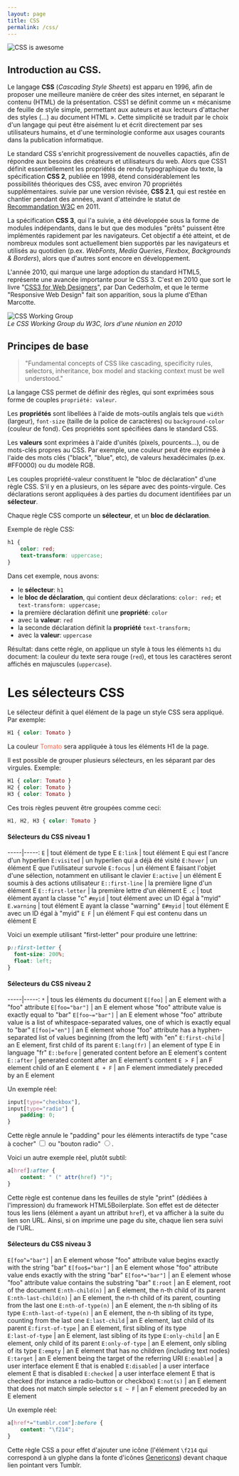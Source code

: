 ```yaml
---
layout: page
title: CSS
permalink: /css/
---
```


![CSS is awesome](/cours-web/cours-css/img/css-is-awesome.jpeg)

Introduction au CSS.
-------

Le langage **CSS** (*Cascading Style Sheets*) est apparu en 1996, afin de proposer une meilleure manière de créer des sites internet, en séparant le contenu (HTML) de la présentation. CSS1 se définit comme un « mécanisme de feuille de style simple, permettant aux auteurs et aux lecteurs d'attacher des styles (…) au document HTML ». Cette simplicité se traduit par le choix d'un langage qui peut être aisément lu et écrit directement par ses utilisateurs humains, et d'une terminologie conforme aux usages courants dans la publication informatique.

Le standard CSS s'enrichit progressivement de nouvelles capactiés, afin de répondre aux besoins des créateurs et utilisateurs du web. Alors que CSS1 définit essentiellement les propriétés de rendu typographique du texte, la spécification **CSS 2**, publiée en 1998, étend considérablement les possibilités théoriques des CSS, avec environ 70 propriétés supplémentaires. suivie par une version révisée, **CSS 2.1**, qui est restée en chantier pendant des années, avant d'atteindre le statut de [Recommandation W3C](https://www.w3.org/TR/CSS2/) en 2011. 

La spécification **CSS 3**, qui l'a suivie, a été développée sous la forme de modules indépendants, dans le but que des modules "prêts" puissent être implémentés rapidement par les navigateurs. Cet objectif a été atteint, et de nombreux modules sont actuellement bien supportés par les navigateurs et utilisés au quotidien (p.ex. *WebFonts*, *Media Queries*, *Flexbox*, *Backgrounds & Borders*), alors que d'autres sont encore en développement.

L'année 2010, qui marque une large adoption du standard HTML5, représente une avancée importante pour le CSS 3. C'est en 2010 que sort le livre "[CSS3 for Web Designers](https://abookapart.com/products/css3-for-web-designers)", par Dan Cederholm, et que le terme "Responsive Web Design" fait son apparition, sous la plume d'Ethan Marcotte.

![CSS Working Group](/cours-web/cours-css/img/CSSWG2010.jpg)    
*Le CSS Working Group du W3C, lors d'une réunion en 2010*

Principes de base
----------

> "Fundamental concepts of CSS like cascading, specificity rules, selectors, inheritance, box model and stacking context must be well understood."

La langage CSS permet de définir des règles, qui sont exprimées sous forme de couples `propriété: valeur`.

Les **propriétés** sont libellées à l'aide de mots-outils anglais tels que `width` (largeur), `font-size` (taille de la police de caractères) ou `background-color` (couleur de fond). Ces propriétés sont spécifiées dans le standard CSS.

Les **valeurs** sont exprimées à l'aide d'unités (pixels, pourcents...), ou de mots-clés propres au CSS. Par exemple, une couleur peut être exprimée à l'aide des mots clés ("black", "blue", etc), de valeurs hexadécimales (p.ex. #FF0000) ou du modèle RGB.

Les couples propriété-valeur constituent le "bloc de déclaration" d'une règle CSS. S'il y en a plusieurs, on les sépare avec des points-virgule. Ces déclarations seront appliquées à des parties du document identifiées par un **sélecteur**.

Chaque règle CSS comporte un **sélecteur**, et un **bloc de déclaration**.

Exemple de règle CSS:

```css
h1 {
    color: red;
    text-transform: uppercase;
}
```

Dans cet exemple, nous avons: 

* le **sélecteur**: `h1`
* le **bloc de déclaration**, qui contient deux déclarations: `color: red;` et `text-transform: uppercase;`
* la première déclaration définit une **propriété**: `color`
* avec la **valeur**: `red`
* la seconde déclaration définit la **propriété** `text-transform;`
* avec la **valeur**: `uppercase`

Résultat: dans cette régle, on applique un style à tous les éléments `h1` du document: la couleur du texte sera rouge (`red`), et tous les caractères seront affichés en majuscules (`uppercase`).

Les sélecteurs CSS
===

Le sélecteur définit à quel élément de la page un style CSS sera appliqué. Par exemple: 

```css
H1 { color: Tomato }
```

La couleur <span style="color: Tomato">Tomato</span> sera appliquée à tous les éléments H1 de la page.

Il est possible de grouper plusieurs sélecteurs, en les séparant par des virgules. Exemple:

```css
H1 { color: Tomato }
H2 { color: Tomato }
H3 { color: Tomato }
```

Ces trois règles peuvent être groupées comme ceci:

```css
H1, H2, H3 { color: Tomato }
```

#### Sélecteurs du CSS niveau 1

-----|-----:
`E` | tout élément de type E
`E:link` | tout élément E qui est l'ancre d'un hyperlien
`E:visited` | un hyperlien qui a déjà été visité
`E:hover` | un élément E que l'utilisateur survole
`E:focus` | un élément E faisant l'objet d'une sélection, notamment en utilisant le clavier
`E:active` | un élément E soumis à des actions utilisateur
`E::first‑line` | la première ligne d'un élément E
`E::first‑letter` | la première lettre d'un élément E
`.c` | tout élément ayant la classe "c"
`#myid` | tout élément avec un ID égal à "myid"
`E.warning` | tout élément E ayant la classe "warning"
`E#myid` | tout élément E avec un ID égal à "myid"
`E F` | un élément F qui est contenu dans un élément E

Voici un exemple utilisant "first-letter" pour produire une lettrine:

```css
p::first-letter {
  font-size: 200%;
  float: left;
}
```

#### Sélecteurs du CSS niveau 2

-----|-----:
`*` | tous les éléments du document
`E[foo]` | an E element with a "foo" attribute
`E[foo="bar"]` | an E element whose "foo" attribute value is exactly equal to "bar"
`E[foo~="bar"]` | an E element whose "foo" attribute value is a list of whitespace-separated values, one of which is exactly equal to "bar"
`E[foo|="en"]` | an E element whose "foo" attribute has a hyphen-separated list of values beginning (from the left) with "en"
`E:first‑child` | an E element, first child of its parent
`E:lang(fr)` | an element of type E in language "fr"
`E::before` | generated content before an E element's content
`E::after` | generated content after an E element's content
`E > F` | an F element child of an E element
`E + F` | an F element immediately preceded by an E element

Un exemple réel:

```css
input[type="checkbox"],
input[type="radio"] {
	padding: 0;
}
```

Cette règle annule le "padding" pour les éléments interactifs de type "case à cocher" <input type="checkbox"> ou "bouton radio" <input type="radio">.

Voici un autre exemple réel, plutôt subtil:

```css
a[href]:after {
	content: " (" attr(href) ")";
}
```

Cette règle est contenue dans les feuilles de style "print" (dédiées à l'impression) du framework HTML5Boilerplate. Son effet est de détecter tous les liens (élément `a` ayant un attribut `href`), et va afficher à la suite du lien son URL. Ainsi, si on imprime une page du site, chaque lien sera suivi de l'URL.

#### Sélecteurs du CSS niveau 3

`E[foo^="bar"]` | an E element whose "foo" attribute value begins exactly with the string "bar"
`E[foo$="bar"]` | an E element whose "foo" attribute value ends exactly with the string "bar"
`E[foo*="bar"]` | an E element whose "foo" attribute value contains the substring "bar"
`E:root` | an E element, root of the document
`E:nth‑child(n)` | an E element, the n-th child of its parent
`E:nth‑last‑child(n)` | an E element, the n-th child of its parent, counting from the last one
`E:nth‑of‑type(n)` | an E element, the n-th sibling of its type
`E:nth‑last‑of‑type(n)` | an E element, the n-th sibling of its type, counting from the last one
`E:last‑child` | an E element, last child of its parent
`E:first‑of‑type` | an E element, first sibling of its type
`E:last‑of‑type` | an E element, last sibling of its type
`E:only‑child` | an E element, only child of its parent
`E:only‑of‑type` | an E element, only sibling of its type
`E:empty` | an E element that has no children (including text nodes)
`E:target` | an E element being the target of the referring URI
`E:enabled` | a user interface element E that is enabled
`E:disabled` | a user interface element E that is disabled
`E:checked` | a user interface element E that is checked (for instance a radio-button or checkbox)
`E:not(s)` | an E element that does not match simple selector s
`E ~ F` | an F element preceded by an E element

Un exemple réel:

```css
a[href*="tumblr.com"]:before {
	content: "\f214";
}
```

Cette règle CSS a pour effet d'ajouter une icône (l'élément `\f214` qui correspond à un glyphe dans la fonte d'icônes [Genericons](https://genericons.com/)) devant chaque lien pointant vers Tumblr.

